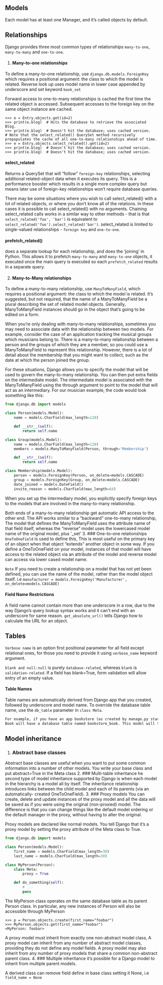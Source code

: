 ## Models
Each model has at least one Manager, and it’s called objects by default.
## Relationships
Django provides three most common types of relationships `many-to-one`, `many-to-many` and `one-to-one`.
1. #### Many-to-one relationships
To define a many-to-one relationship, use `django.db.models.ForeignKey` which requires a positional argument: the 
class to which the model is related. Reverse look up uses model name in lower case appended by underscore and set 
keyword `book_set`

Forward access to one-to-many relationships is cached the first time the related object is accessed. 
Subsequent accesses to the foreign key on the same object instance are cached.
```shell
>>> e = Entry.objects.get(id=2)
>>> print(e.blog)  # Hits the database to retrieve the associated Blog.
>>> print(e.blog)  # Doesn't hit the database; uses cached version.
# Note that the select_related() QuerySet method recursively prepopulates the cache of all one-to-many relationships ahead of time.
>>> e = Entry.objects.select_related().get(id=2)
>>> print(e.blog)  # Doesn't hit the database; uses cached version.
>>> print(e.blog)  # Doesn't hit the database; uses cached version.
```
#### select_related
Returns a QuerySet that will “follow” `foreign-key` relationships, selecting additional related-object data when it executes its query. 
This is a performance booster which results in a single more complex query but means later use of foreign-key relationships won’t 
require database queries.

There may be some situations where you wish to call select_related() with a lot of related objects, or where you don’t know 
all of the relations. In these cases it is possible to call select_related() with no arguments.
Chaining select_related calls works in a similar way to other methods - that is that `select_related('foo', 'bar')`
is equivalent to `select_related('foo').select_related('bar')`. select_related is limited to single-valued relationships - `foreign key` and `one-to-one`.

#### prefetch_related()
does a separate lookup for each relationship, and does the ‘joining’ in Python. This allows it to prefetch `many-to-many` 
and `many-to-one` objects, it executed once the main query is executed so each `prefetch_related` results in a separate query.

2. #### Many-to-Many relationships
To define a many-to-many relationship, use `ManyToManyField`, which requires a positional argument: the 
class to which the model is related. It’s suggested, but not required, that the name of a ManyToManyField be a 
plural describing the set of related model objects. Generally, ManyToManyField instances should go in the object 
that’s going to be edited on a form.

When you’re only dealing with many-to-many relationships, sometimes you may need to associate data with the relationship between two models.
For example, consider the case of an application tracking the musical groups which musicians belong to. 
There is a many-to-many relationship between a person and the groups of which they are a member, so you could use a 
ManyToManyField to represent this relationship. However, there is a lot of detail about the membership that you 
might want to collect, such as the date at which the person joined the group.

For these situations, Django allows you to specify the model that will be used to govern the many-to-many relationship. 
You can then put extra fields on the intermediate model. The intermediate model is associated with the ManyToManyField 
using the through argument to point to the model that will act as an intermediary. For our musician example, the code 
would look something like this:
```python
from django.db import models

class Person(models.Model):
    name = models.CharField(max_length=128)

    def __str__(self):
        return self.name

class Group(models.Model):
    name = models.CharField(max_length=128)
    members = models.ManyToManyField(Person, through='Membership')

    def __str__(self):
        return self.name

class Membership(models.Model):
    person = models.ForeignKey(Person, on_delete=models.CASCADE)
    group = models.ForeignKey(Group, on_delete=models.CASCADE)
    date_joined = models.DateField()
    invite_reason = models.CharField(max_length=64)
```
When you set up the intermediary model, you explicitly specify foreign keys to the models that are involved 
in the many-to-many relationship.

Both ends of a many-to-many relationship get automatic API access to the other end. The API works similar to a
“backward” one-to-many relationship, The model that defines the ManyToManyField uses the attribute name of that 
field itself, whereas the “reverse” model uses the lowercased model name of the original model, plus '_set' 
3. ### One-to-one relationships
`OneToOneField` is used to define this, This is most useful on the primary key of an object when that object 
“extends” another object in some way.  If you define a OneToOneField on your model, instances of that model 
will have access to the related object via an attribute of the model and reverse model can access via lower cased model name.

`Note` If you need to create a relationship on a model that has not yet been defined, you can use the name of 
the model, rather than the model object itself. i.e `manufacturer = models.ForeignKey('Manufacturer', on_delete=models.CASCADE)`
#### Field Name Restrictions
A field name cannot contain more than one underscore in a row, due to the way Django’s query lookup syntax works and it can't
end with an underscore for same reason.
`get_absolute_url()` tells Django how to calculate the URL for an object.
## Tables
`Verbose name` is an option first positional parameter for all field except relational ones, for those you need to provide 
it using `verbose_name` keyword argument.

`blank and null`: `null` is purely `database-related`, whereas `blank` is `validation-related`. If a field has 
blank=True, form validation will allow entry of an empty value.

#### Table Names
Table names are automatically derived from Django app that you created, followed by underscore and model name.
To override the database table name, use the `db_table` parameter in `class Meta`.

```markdown
For example, if you have an app bookstore (as created by manage.py startapp bookstore), a model defined as class 
Book will have a database table named bookstore_book. This model will then not be used to create any database table. 
```

## Model inheritance
1. ### Abstract base classes
Abstract base classes are useful when you want to put some common information into a number of other models. You write 
your base class and put abstract=True in the Meta class
2. ### Multi-table inheritance
he second type of model inheritance supported by Django is when each model in the hierarchy is a model all by itself.
The inheritance relationship introduces links between the child model and each of its parents (via an automatically-
created OneToOneField).
3. ### Proxy models
You can create, delete and update instances of the proxy model and all the data will be saved as if you were using the 
original (non-proxied) model. The difference is that you can change things like the default model ordering or the 
default manager in the proxy, without having to alter the original.

Proxy models are declared like normal models. You tell Django that it’s a proxy model by setting the proxy attribute of 
the Meta class to True.
```python
from django.db import models

class Person(models.Model):
    first_name = models.CharField(max_length=30)
    last_name = models.CharField(max_length=30)

class MyPerson(Person):
    class Meta:
        proxy = True

    def do_something(self):
        # ...
        pass
```
The MyPerson class operates on the same database table as its parent Person class. In particular, any new instances of Person will also be 
accessible through MyPerson
```shell
>>> p = Person.objects.create(first_name="foobar")
>>> MyPerson.objects.get(first_name="foobar")
<MyPerson: foobar>
```
A proxy model must inherit from exactly one non-abstract model class, A proxy model can inherit from any 
number of abstract model classes, providing they do not define any model fields. A proxy model may also 
inherit from any number of proxy models that share a common non-abstract parent class.
4. ### Multiple inheritance
it’s possible for a Django model to inherit from multiple parent models.

A derived class can remove field define in base class setting it None, i.e `field_name = None` 